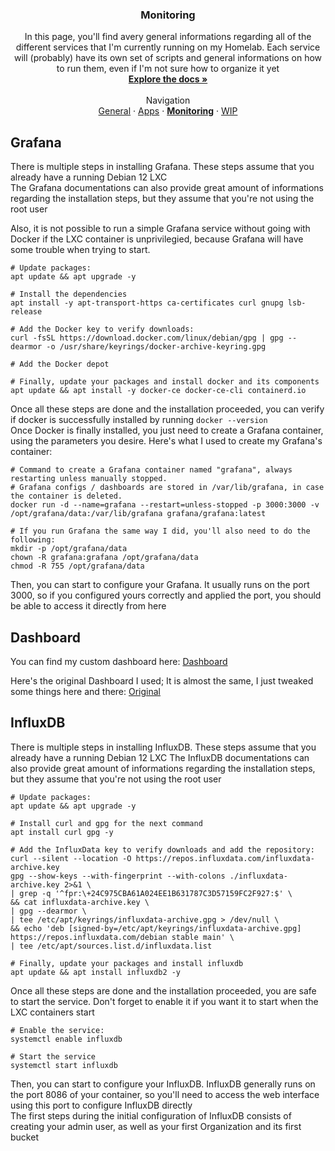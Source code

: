 <h3 align="center">Monitoring</h3>

  <p align="center">
    In this page, you'll find avery general informations regarding all of the different services that I'm currently running on my Homelab. Each service will (probably) have its own set of scripts and general informations on how to run them, even if I'm not sure how to organize it yet
    <br />
    <a href="https://github.com/KelyanDev/Homelab"><strong>Explore the docs »</strong></a>
    <br />
    <br />
    Navigation <br />
    <a href="https://github.com/KelyanDev/Homelab">General</a>
    ·
    <a href="https://github.com/KelyanDev/Homelab/blob/main/apps/README.md">Apps</a>
    ·
    <a href="https://github.com/KelyanDev/Homelab/blob/main/monitoring/README.md"><strong>Monitoring</strong></a>
    ·
    <a href="">WIP</a>
  </p>
</div>

## Grafana

There is multiple steps in installing Grafana. These steps assume that you already have a running Debian 12 LXC   
The Grafana documentations can also provide great amount of informations regarding the installation steps, but they assume that you're not using the root user   

Also, it is not possible to run a simple Grafana service without going with Docker if the LXC container is unprivilegied, because Grafana will have some trouble when trying to start.

```
# Update packages:
apt update && apt upgrade -y

# Install the dependencies
apt install -y apt-transport-https ca-certificates curl gnupg lsb-release

# Add the Docker key to verify downloads:
curl -fsSL https://download.docker.com/linux/debian/gpg | gpg --dearmor -o /usr/share/keyrings/docker-archive-keyring.gpg

# Add the Docker depot

# Finally, update your packages and install docker and its components
apt update && apt install -y docker-ce docker-ce-cli containerd.io
```
Once all these steps are done and the installation proceeded, you can verify if docker is successfully installed by running ``docker --version``   
Once Docker is finally installed, you just need to create a Grafana container, using the parameters you desire. Here's what I used to create my Grafana's container:
```
# Command to create a Grafana container named "grafana", always restarting unless manually stopped.
# Grafana configs / dashboards are stored in /var/lib/grafana, in case the container is deleted.
docker run -d --name=grafana --restart=unless-stopped -p 3000:3000 -v /opt/grafana/data:/var/lib/grafana grafana/grafana:latest

# If you run Grafana the same way I did, you'll also need to do the following:
mkdir -p /opt/grafana/data
chown -R grafana:grafana /opt/grafana/data
chmod -R 755 /opt/grafana/data
```
Then, you can start to configure your Grafana. It usually runs on the port 3000, so if you configured yours correctly and applied the port, you should be able to access it directly from here

## Dashboard

You can find my custom dashboard here:
[Dashboard](https://github.com/KelyanDev/Homelab/blob/main/apps/grafana/proxmox-ve.json)

Here's the original Dashboard I used; It is almost the same, I just tweaked some things here and there:
[Original](https://grafana.com/grafana/dashboards/23164-proxmox-ve/)


## InfluxDB

There is multiple steps in installing InfluxDB. These steps assume that you already have a running Debian 12 LXC
The InfluxDB documentations can also provide great amount of informations regarding the installation steps, but they assume that you're not using the root user

```
# Update packages:
apt update && apt upgrade -y

# Install curl and gpg for the next command
apt install curl gpg -y

# Add the InfluxData key to verify downloads and add the repository:
curl --silent --location -O https://repos.influxdata.com/influxdata-archive.key
gpg --show-keys --with-fingerprint --with-colons ./influxdata-archive.key 2>&1 \
| grep -q '^fpr:\+24C975CBA61A024EE1B631787C3D57159FC2F927:$' \
&& cat influxdata-archive.key \
| gpg --dearmor \
| tee /etc/apt/keyrings/influxdata-archive.gpg > /dev/null \
&& echo 'deb [signed-by=/etc/apt/keyrings/influxdata-archive.gpg] https://repos.influxdata.com/debian stable main' \
| tee /etc/apt/sources.list.d/influxdata.list

# Finally, update your packages and install influxdb
apt update && apt install influxdb2 -y
```

Once all these steps are done and the installation proceeded, you are safe to start the service. Don't forget to enable it if you want it to start when the LXC containers start
```
# Enable the service:
systemctl enable influxdb

# Start the service
systemctl start influxdb
```
Then, you can start to configure your InfluxDB. InfluxDB generally runs on the port 8086 of your container, so you'll need to access the web interface using this port to configure InfluxDB directly   
The first steps during the initial configuration of InfluxDB consists of creating your admin user, as well as your first Organization and its first bucket
